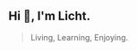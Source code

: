 ## Hi 👋, I'm Licht.

> Living, Learning, Enjoying.

<!-- [![Notes](https://img.shields.io/badge/Notes-blue)](https://ewigl.github.io/notes/) -->

<!-- [![Licht's GitHub stats](https://github-readme-stats.vercel.app/api?username=ewigl&show_icons=true&rank_icon)](https://github.com/ewigl?tab=repositories) -->

<!-- [![Top Langs](https://github-readme-stats.vercel.app/api/top-langs/?username=ewigl&layout=compact)](https://github.com/ewigl?tab=repositories) -->
